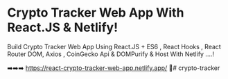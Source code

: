 # Crypto Tracker Web App With React.JS & Netlify!

Build Crypto Tracker Web App Using React.JS + ES6 , React Hooks , React Router DOM, Axios , CoinGecko Api & DOMPurify & Host With Netlify ....!

➡️➡️➡️ https://react-crypto-tracker-web-app.netlify.app/ 🚀#   c r y p t o - t r a c k e r  
 